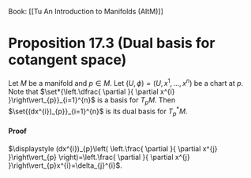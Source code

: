Book: [[Tu An Introduction to Manifolds (AItM)]]
# Proposition 17.3 (Dual basis for cotangent space)
Let $M$ be a manifold and $p\in M$.
Let $(U,\phi)=(U,x^{1},\dots,x^{n})$ be a chart at $p$.
Note that $\set*{\left.\dfrac{ \partial }{ \partial x^{i} }\right\vert_{p}}_{i=1}^{n}$ is a basis for $T_{p} M$.
Then $\set{(dx^{i})_{p}}_{i=1}^{n}$ is its dual basis for $T_{p}^*M$.
#### Proof
$\displaystyle (dx^{i})_{p}\left( \left.\frac{ \partial }{ \partial x^{j} }\right\vert_{p} \right)=\left.\frac{ \partial }{ \partial x^{j} }\right\vert_{p}x^{i}=\delta_{j}^{i}$.